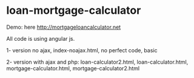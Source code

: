 # loan-mortgage-calculator

Demo: here http://mortgageloancalculator.net

All code is using angular js.

1- version no ajax, index-noajax.html, no perfect code, basic

2- version with ajax and php: loan-calculator2.html, loan-calculator.html, mortgage-calculator.html, mortgage-calculator2.html

